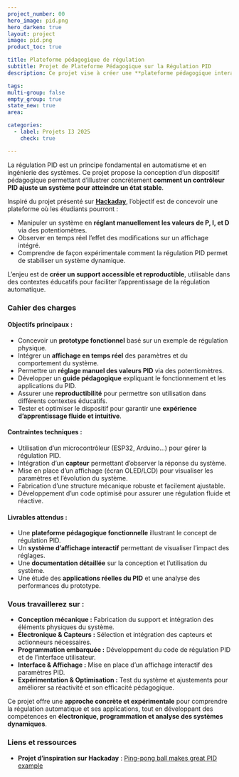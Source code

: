 ```yaml
---
project_number: 00
hero_image: pid.png
hero_darken: true
layout: project
image: pid.png
product_toc: true

title: Plateforme pédagogique de régulation
subtitle: Projet de Plateforme Pédagogique sur la Régulation PID
description: Ce projet vise à créer une **plateforme pédagogique interactive** permettant de comprendre et d’expérimenter les principes du **contrôle PID (Proportionnel, Intégral, Dérivatif)**. Inspiré d’un projet utilisant une balle de ping-pong pour illustrer la régulation, il proposera un support avec écran et commandes ajustables pour observer directement l’impact des paramètres PID sur un système en temps réel.  

tags: 
multi-group: false
empty_group: true
state_new: true
area: 

categories:
  - label: Projets I3 2025
    check: true

---
```


La régulation PID est un principe fondamental en automatisme et en ingénierie des systèmes. Ce projet propose la conception d’un dispositif pédagogique permettant d’illustrer concrètement **comment un contrôleur PID ajuste un système pour atteindre un état stable**.  

Inspiré du projet présenté sur **[Hackaday](https://hackaday.com/2019/07/31/ping-pong-ball-makes-great-pid-example/)**, l’objectif est de concevoir une plateforme où les étudiants pourront :  
- Manipuler un système en **réglant manuellement les valeurs de P, I, et D** via des potentiomètres.  
- Observer en temps réel l’effet des modifications sur un affichage intégré.  
- Comprendre de façon expérimentale comment la régulation PID permet de stabiliser un système dynamique.  

L’enjeu est de **créer un support accessible et reproductible**, utilisable dans des contextes éducatifs pour faciliter l’apprentissage de la régulation automatique.  

### **Cahier des charges**  
#### **Objectifs principaux :**  
- Concevoir un **prototype fonctionnel** basé sur un exemple de régulation physique.  
- Intégrer un **affichage en temps réel** des paramètres et du comportement du système.  
- Permettre un **réglage manuel des valeurs PID** via des potentiomètres.  
- Développer un **guide pédagogique** expliquant le fonctionnement et les applications du PID.  
- Assurer une **reproductibilité** pour permettre son utilisation dans différents contextes éducatifs.  
- Tester et optimiser le dispositif pour garantir une **expérience d’apprentissage fluide et intuitive**.  

#### **Contraintes techniques :**  
- Utilisation d’un microcontrôleur (ESP32, Arduino…) pour gérer la régulation PID.  
- Intégration d’un **capteur** permettant d’observer la réponse du système.  
- Mise en place d’un affichage (écran OLED/LCD) pour visualiser les paramètres et l’évolution du système.  
- Fabrication d’une structure mécanique robuste et facilement ajustable.  
- Développement d’un code optimisé pour assurer une régulation fluide et réactive.  

#### **Livrables attendus :**  
- Une **plateforme pédagogique fonctionnelle** illustrant le concept de régulation PID.  
- Un **système d’affichage interactif** permettant de visualiser l’impact des réglages.  
- Une **documentation détaillée** sur la conception et l’utilisation du système.  
- Une étude des **applications réelles du PID** et une analyse des performances du prototype.  

### **Vous travaillerez sur :**  
- **Conception mécanique :** Fabrication du support et intégration des éléments physiques du système.  
- **Électronique & Capteurs :** Sélection et intégration des capteurs et actionneurs nécessaires.  
- **Programmation embarquée :** Développement du code de régulation PID et de l’interface utilisateur.  
- **Interface & Affichage :** Mise en place d’un affichage interactif des paramètres PID.  
- **Expérimentation & Optimisation :** Test du système et ajustements pour améliorer sa réactivité et son efficacité pédagogique.  

Ce projet offre une **approche concrète et expérimentale** pour comprendre la régulation automatique et ses applications, tout en développant des compétences en **électronique, programmation et analyse des systèmes dynamiques**.  

### **Liens et ressources**  
- **Projet d’inspiration sur Hackaday** : [Ping-pong ball makes great PID example](https://hackaday.com/2019/07/31/ping-pong-ball-makes-great-pid-example/)  